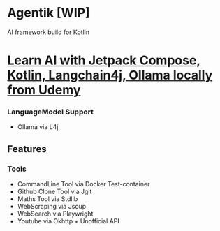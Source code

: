 # Agentik [WIP]
AI framework build for Kotlin

# [Learn AI with Jetpack Compose, Kotlin, Langchain4j, Ollama locally from Udemy](https://www.udemy.com/course/build-generative-ai-app-jetpack-compose-langchain4j-ollama/?referralCode=A678473FCF912AFD05B8)

### LanguageModel Support
- Ollama via L4j

## Features
### Tools
- CommandLine Tool via Docker Test-container
- Github Clone Tool via Jgit
- Maths Tool via Stdlib
- WebScraping via Jsoup
- WebSearch via Playwright
- Youtube via Okhttp + Unofficial API
